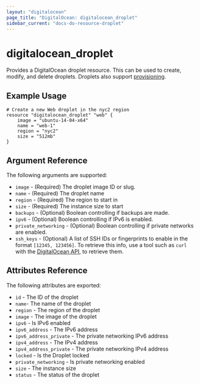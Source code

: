 ```yaml
---
layout: "digitalocean"
page_title: "DigitalOcean: digitalocean_droplet"
sidebar_current: "docs-do-resource-droplet"
---
```


# digitalocean\_droplet

Provides a DigitalOcean droplet resource. This can be used to create,
modify, and delete droplets. Droplets also support
[provisioning](/docs/provisioners/index.html).

## Example Usage

```
# Create a new Web droplet in the nyc2 region
resource "digitalocean_droplet" "web" {
    image = "ubuntu-14-04-x64"
    name = "web-1"
    region = "nyc2"
    size = "512mb"
}
```

## Argument Reference

The following arguments are supported:

* `image` - (Required) The droplet image ID or slug.
* `name` - (Required) The droplet name
* `region` - (Required) The region to start in
* `size` - (Required) The instance size to start
* `backups` - (Optional) Boolean controlling if backups are made.
* `ipv6` - (Optional) Boolean controlling if IPv6 is enabled.
* `private_networking` - (Optional) Boolean controlling if private networks are enabled.
* `ssh_keys` - (Optional) A list of SSH IDs or fingerprints to enable in
   the format `[12345, 123456]`. To retrieve this info, use a tool such
   as `curl` with the [DigitalOcean API](https://developers.digitalocean.com/#keys),
   to retrieve them.

## Attributes Reference

The following attributes are exported:

* `id` - The ID of the droplet
* `name`- The name of the droplet
* `region` - The region of the droplet
* `image` - The image of the droplet
* `ipv6` - Is IPv6 enabled
* `ipv6_address` - The IPv6 address
* `ipv6_address_private` - The private networking IPv6 address
* `ipv4_address` - The IPv4 address
* `ipv4_address_private` - The private networking IPv4 address
* `locked` - Is the Droplet locked
* `private_networking` - Is private networking enabled
* `size` - The instance size
* `status` - The status of the droplet


